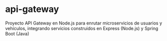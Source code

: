 # api-gateway
Proyecto API Gateway en Node.js para enrutar microservicios de usuarios y vehículos, integrando servicios construidos en Express (Node.js) y Spring Boot (Java)
